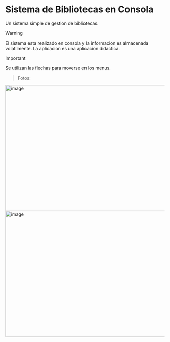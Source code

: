 # Sistema de Bibliotecas en Consola
Un sistema simple de gestion de bibliotecas.

> [!WARNING]
> El sistema esta realizado en consola y la informacion es almacenada volatilmente.
> La aplicacion es una aplicacion didactica.

> [!IMPORTANT]
> Se utilizan las flechas para moverse en los menus.

> Fotos:

<img width="539" height="398" alt="image" src="https://github.com/user-attachments/assets/ae496213-89bf-4eb2-8670-995e789e2907" />
<img width="539" height="398" alt="image" src="https://github.com/user-attachments/assets/2167dc6d-ff41-4757-99d9-75cb480e889a" />

